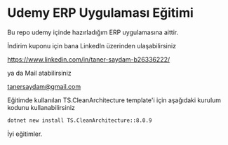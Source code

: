# Udemy ERP Uygulaması Eğitimi
Bu repo udemy içinde hazırladığım ERP uygulamasına aittir. 

İndirim kuponu için bana LinkedIn üzerinden ulaşabilirsiniz

https://www.linkedin.com/in/taner-saydam-b26336222/

ya da Mail atabilirsiniz

tanersaydam@gmail.com

Eğitimde kullanılan TS.CleanArchitecture template'i için aşağıdaki kurulum kodunu kullanabilirsiniz

```bash
dotnet new install TS.CleanArchitecture::8.0.9
```

İyi eğitimler.
